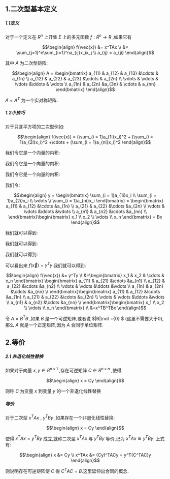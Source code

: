 ## 1.二次型基本定义
##### 1.1定义
对于一个定义在 $R^n$ 上开集 $E$ 上的多元函数 $f:R^n \rightarrow R$ ,如果它有

$$\begin{align}
    f(\vec{x}) &= x^TAx \\
            &= \sum_{j=1}^n\sum_{i=1}^na_{ij}x_ix_j \\
    a_{ij} = a_{ji}
\end{align}$$

其中 $A$ 为二次型矩阵:

$$\begin{align}
    A = \begin{bmatrix}
        a_{11} & a_{12} & a_{13} &\cdots & a_{1n} \\
        a_{12} & a_{22} & a_{23} &\cdots & a_{2n} \\
        \vdots & \vdots & \vdots &\ddots & \vdots \\
        a_{1n} & a_{2n} &a_{3n} & \cdots & a_{nn}
    \end{bmatrix}
\end{align}$$

$A = A^T$ 为一个实对称矩阵.

##### 1.2小技巧
对于只含平方项的二次型例如:

$$\begin{align}
    f(\vec{x}) = (\sum_{i = 1}a_{1i}x_i)^2 + (\sum_{i = 1}a_{2i}x_i)^2 +\cdots + (\sum_{i = 1}a_{ni}x_i)^2
\end{align}$$


我们令它是一个向量的内积:



我们令它是一个向量的内积:


我们令它是一个向量的内积:

我们令:




$$\begin{align}
    y = \begin{bmatrix}
        \sum_{i = 1}a_{1i}x_i \\
        \sum_{i = 1}a_{2i}x_i \\
        \vdots \\
        \sum_{i = 1}a_{ni}x_i
    \end{bmatrix} = \begin{bmatrix}
        a_{11} & a_{12} &\cdots &a_{1n} \\
        a_{21} & a_{22} &\cdots &a_{2n} \\
        \vdots & \vdots &\ddots &\vdots \\
        a_{n1} & a_{n2} &\cdots &a_{nn} \\
    \end{bmatrix}\begin{bmatrix}
        x_1 \\ x_2 \\ \vdots  \\ x_n
    \end{bmatrix} = Bx
\end{align}$$


我们就可以得到:



我们就可以得到:


我们就可以得到:

可以看出来 $f(\vec{x})  = y^Ty$ 我们就可以得到:




$$\begin{align}
    f(\vec{x}) &= y^Ty \\
    &=\begin{bmatrix}
        x_1 & x_2 & \cdots  & x_n
    \end{bmatrix} \begin{bmatrix}
        a_{11} & a_{21} &\cdots &a_{n1} \\
        a_{12} & a_{22} &\cdots &a_{n2} \\
        \vdots & \vdots &\ddots &\vdots \\
        a_{1n} & a_{2n} &\cdots &a_{nn} \\
    \end{bmatrix}\begin{bmatrix}
        a_{11} & a_{12} &\cdots &a_{1n} \\
        a_{21} & a_{22} &\cdots &a_{2n} \\
        \vdots & \vdots &\ddots &\vdots \\
        a_{n1} & a_{n2} &\cdots &a_{nn} \\
    \end{bmatrix}\begin{bmatrix}
        x_1 \\ x_2 \\ \vdots  \\ x_n
    \end{bmatrix} \\
    &=x^TB^TBx 
\end{align}$$

令 $A = B^TB$ ,如果 $B$ 是一个可逆矩阵,或者说 $|B|\not ={0} $ (这里不需要大于0),那么 $A$ 就是一个正定矩阵,因为 $A$ 合同于单位矩阵.



## 2.等价
##### 2.1 非退化线性替换
如果对于向量 $x,y \in R^{n\times 1}$ ,存在可逆矩阵 $C \in R^{n\times n}$ ,使得

$$\begin{align}
    x = Cy
\end{align}$$

则称 $C$ 为变量 $x$ 到变量 $y$ 的一个非退化线性替换

##### 等价
对于二次型 $x^TAx$ , $y^TBy$ ,如果存在一个非退化线性替换:

$$\begin{align}
  x = Cy  
\end{align}$$

使得 $x^TAx = y^TBy$ 成立,就称二次型 $x^TAx$ 与 $y^TBy$ 等价,记为 $x^TAx \cong y^TBy$.
上式有:

$$\begin{align}
    x &= Cy \\
    x^TAx &= (Cy)^TACy = y^T(C^TAC)y
\end{align}$$

则说明存在可逆矩阵使 $C$ 得 $C^TAC = B$.这里延伸出合同的概念.